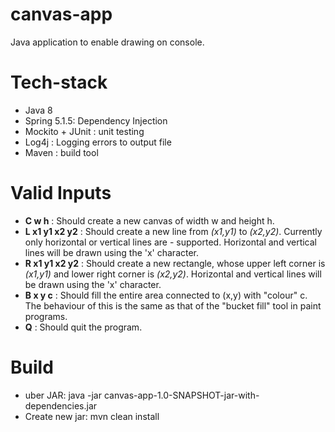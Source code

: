# canvas-app
Java application to enable drawing on console.

# Tech-stack
- Java 8
- Spring 5.1.5: Dependency Injection
- Mockito + JUnit : unit testing
- Log4j : Logging errors to output file
- Maven : build tool

# Valid Inputs

- __C w h__ : Should create a new canvas of width w and height h.
- __L x1 y1 x2 y2__ : Should create a new line from _(x1,y1)_ to _(x2,y2)_. Currently only horizontal or vertical lines are - supported. Horizontal and vertical lines will be drawn using the 'x' character.
- __R x1 y1 x2 y2__ : Should create a new rectangle, whose upper left corner is _(x1,y1)_ and lower right corner is _(x2,y2)_. Horizontal and vertical lines will be drawn using the 'x' character.
- __B x y c__ : Should fill the entire area connected to (x,y) with "colour" c. The behaviour of this is the same as that of the "bucket fill" tool in paint programs.
- __Q__ : Should quit the program.

# Build
- uber JAR: java -jar canvas-app-1.0-SNAPSHOT-jar-with-dependencies.jar
- Create new jar: mvn clean install
